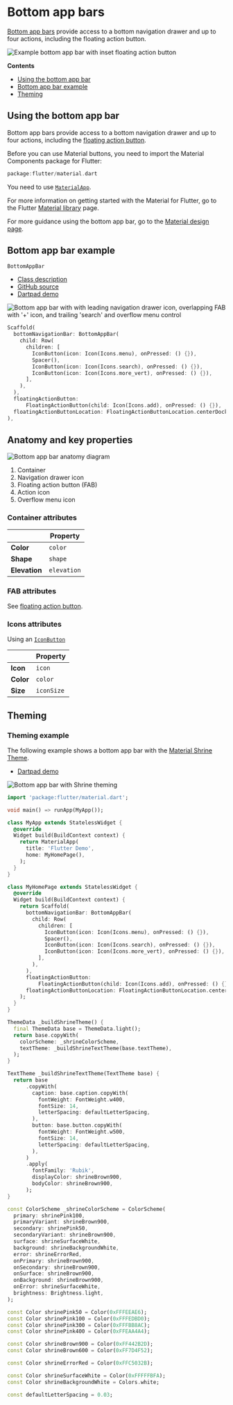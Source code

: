 <!--docs:
title: "Material bottom app bar"
layout: detail
section: components
excerpt: "Bottom app bars provide access to a bottom navigation drawer and up to four actions, including the floating action button.
iconId:
path: /catalog/material-bottom-app-bar/
-->

# Bottom app bars

[Bottom app bars](https://material.io/components/app-bars-bottom/) provide access to a bottom navigation drawer and up to four actions, including the floating action button.

![Example bottom app bar with inset floating action button](assets/bottom_app_bars/bottom-app-bar-hero.png)

**Contents**

- [Using the bottom app bar](#using-the-bottom-app-bar)
- [Bottom app bar example](#bottom-app-bar-example)
- [Theming](#theming)

## Using the bottom app bar

Bottom app bars provide access to a bottom navigation drawer and up to four actions, including the [floating action button](fab.md).

Before you can use Material buttons, you need to import the Material Components package for Flutter:

```dart
package:flutter/material.dart
```

You need to use [`MaterialApp`](https://api.flutter.dev/flutter/material/MaterialApp-class.html).

For more information on getting started with the Material for Flutter, go to the Flutter [Material library](https://api.flutter.dev/flutter/material/material-library.html) page.

For more guidance using the bottom app bar, go to the [Material design page](https://material.io/components/app-bars-bottom/).

## Bottom app bar example

`BottomAppBar`

- [Class description](https://api.flutter.dev/flutter/material/BottomAppBar-class.html)
- [GitHub source](https://github.com/flutter/flutter/blob/master/packages/flutter/lib/src/material/bottom_app_bar.dart)
- [Dartpad demo](https://dartpad.dev/embed-flutter.html?gh_owner=material-components&gh_repo=material-components-flutter&gh_path=docs/components/dartpad/bottom_app_bars/regular&gh_ref=develop)

![Bottom app bar with with leading navigation drawer icon, overlapping FAB with '+' icon, and trailing 'search' and overflow menu control](assets/bottom_app_bars/bottom_app_bar_example.png)

```dart
Scaffold(
  bottomNavigationBar: BottomAppBar(
    child: Row(
      children: [
        IconButton(icon: Icon(Icons.menu), onPressed: () {}),
        Spacer(),
        IconButton(icon: Icon(Icons.search), onPressed: () {}),
        IconButton(icon: Icon(Icons.more_vert), onPressed: () {}),
      ],
    ),
  ),
  floatingActionButton:
      FloatingActionButton(child: Icon(Icons.add), onPressed: () {}),
  floatingActionButtonLocation: FloatingActionButtonLocation.centerDocked,
),
```

## Anatomy and key properties

![Bottom app bar anatomy diagram](assets/bottom_app_bars/bottom-app-bar-anatomy.png)

1. Container
1. Navigation drawer icon
1. Floating action button (FAB)
1. Action icon
1. Overflow menu icon

### Container attributes

| &nbsp; | Property |
| --- | --- |
| **Color** | `color` |
| **Shape** | `shape` |
| **Elevation** | `elevation` |

### FAB attributes

See [floating action button](fab.md).

### Icons attributes

Using an [`IconButton`](https://api.flutter.dev/flutter/material/IconButton-class.html)

| &nbsp; | Property |
| --- | --- |
| **Icon** | `icon` |
| **Color** | `color` |
| **Size** | `iconSize` |

## Theming

### Theming example

The following example shows a bottom app bar with the [Material Shrine Theme](https://material.io/design/material-studies/shrine.html).

- [Dartpad demo](https://dartpad.dev/embed-flutter.html?gh_owner=material-components&gh_repo=material-components-flutter&gh_path=docs/components/dartpad/bottom_app_bars/theme&gh_ref=develop)

![Bottom app bar with Shrine theming](assets/bottom_app_bars/bottom_app_bar_example_themed.png)

```dart
import 'package:flutter/material.dart';

void main() => runApp(MyApp());

class MyApp extends StatelessWidget {
  @override
  Widget build(BuildContext context) {
    return MaterialApp(
      title: 'Flutter Demo',
      home: MyHomePage(),
    );
  }
}

class MyHomePage extends StatelessWidget {
  @override
  Widget build(BuildContext context) {
    return Scaffold(
      bottomNavigationBar: BottomAppBar(
        child: Row(
          children: [
            IconButton(icon: Icon(Icons.menu), onPressed: () {}),
            Spacer(),
            IconButton(icon: Icon(Icons.search), onPressed: () {}),
            IconButton(icon: Icon(Icons.more_vert), onPressed: () {}),
          ],
        ),
      ),
      floatingActionButton:
          FloatingActionButton(child: Icon(Icons.add), onPressed: () {}),
      floatingActionButtonLocation: FloatingActionButtonLocation.centerDocked,
    );
  }
}

ThemeData _buildShrineTheme() {
  final ThemeData base = ThemeData.light();
  return base.copyWith(
    colorScheme: _shrineColorScheme,
    textTheme: _buildShrineTextTheme(base.textTheme),
  );
}

TextTheme _buildShrineTextTheme(TextTheme base) {
  return base
      .copyWith(
        caption: base.caption.copyWith(
          fontWeight: FontWeight.w400,
          fontSize: 14,
          letterSpacing: defaultLetterSpacing,
        ),
        button: base.button.copyWith(
          fontWeight: FontWeight.w500,
          fontSize: 14,
          letterSpacing: defaultLetterSpacing,
        ),
      )
      .apply(
        fontFamily: 'Rubik',
        displayColor: shrineBrown900,
        bodyColor: shrineBrown900,
      );
}

const ColorScheme _shrineColorScheme = ColorScheme(
  primary: shrinePink100,
  primaryVariant: shrineBrown900,
  secondary: shrinePink50,
  secondaryVariant: shrineBrown900,
  surface: shrineSurfaceWhite,
  background: shrineBackgroundWhite,
  error: shrineErrorRed,
  onPrimary: shrineBrown900,
  onSecondary: shrineBrown900,
  onSurface: shrineBrown900,
  onBackground: shrineBrown900,
  onError: shrineSurfaceWhite,
  brightness: Brightness.light,
);

const Color shrinePink50 = Color(0xFFFEEAE6);
const Color shrinePink100 = Color(0xFFFEDBD0);
const Color shrinePink300 = Color(0xFFFBB8AC);
const Color shrinePink400 = Color(0xFFEAA4A4);

const Color shrineBrown900 = Color(0xFF442B2D);
const Color shrineBrown600 = Color(0xFF7D4F52);

const Color shrineErrorRed = Color(0xFFC5032B);

const Color shrineSurfaceWhite = Color(0xFFFFFBFA);
const Color shrineBackgroundWhite = Colors.white;

const defaultLetterSpacing = 0.03;
```
